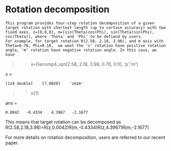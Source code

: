 # Rotation decomposition

    This program provides four-step rotation decomposition of a given target rotation with shortest length (up to certain accuracy) with two fixed axes, z=[0,0,0], m=[sin(Theta)cos(Phi), sin(Theta)sin(Phi), cos(Theta)], where 'Theta' and 'Phi' to be defiend by users.
    For example, for target rotation R(2.58, 2.18, 3.98), and m axis with Theta=0.76, Phi=0.10,  we want the 'z' rotation have positive rotation angle, 'm' rotation have negative rotation angle. In this case, we have 

>> x=Decomp4_opt(2.58, 2.18, 3.98, 0.76, 0.10, 'p','m')

x = 

    [1x4 double]    [7.0020]    'zmzm'

>> x{1}

ans =

    0.0042   -0.4334    4.3967   -2.1677


This means that target rotation can be decomposed as 
R(2.58,2.18,3.98)=R(z,0.0042)R(m,-0.4334)R(z,4.3967)R(m,-2.1677)    

For more details on rotation decomposition, users are referred to our recent paper. 
